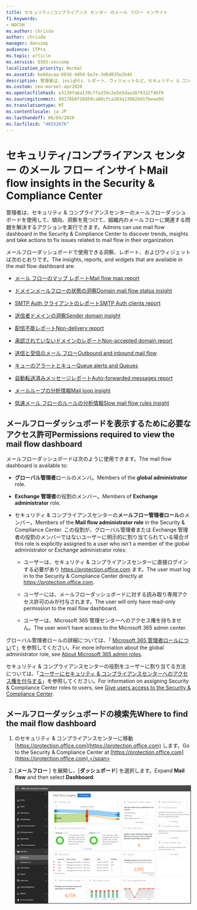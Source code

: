 ```yaml
---
title: セキュリティ/コンプライアンス センター のメール フロー インサイト
f1.keywords:
- NOCSH
ms.author: chrisda
author: chrisda
manager: dansimp
audience: ITPro
ms.topic: article
ms.service: O365-seccomp
localization_priority: Normal
ms.assetid: beb6acaa-6016-4d54-ba7e-3d6d035e2b46
description: 管理者は、insights、レポート、ウィジェットなど、セキュリティ & コンプライアンスセンターのメールフローダッシュボードについて学習できます。
ms.custom: seo-marvel-apr2020
ms.openlocfilehash: e3139fa6a139c7fa159c2e5e5daa3879322f4bf0
ms.sourcegitcommit: 89178b8f20d59ca88cfca303a13062b91fbeae9d
ms.translationtype: MT
ms.contentlocale: ja-JP
ms.lasthandoff: 08/04/2020
ms.locfileid: "46552676"
---
```

# <a name="mail-flow-insights-in-the-security--compliance-center"></a><span data-ttu-id="112bf-103">セキュリティ/コンプライアンス センター のメール フロー インサイト</span><span class="sxs-lookup"><span data-stu-id="112bf-103">Mail flow insights in the Security & Compliance Center</span></span>

<span data-ttu-id="112bf-104">管理者は、セキュリティ & コンプライアンスセンターのメールフローダッシュボードを使用して、傾向、洞察を見つけて、組織内のメールフローに関連する問題を解決するアクションを実行できます。</span><span class="sxs-lookup"><span data-stu-id="112bf-104">Admins can use mail flow dashboard in the Security & Compliance Center to discover trends, insights and take actions to fix issues related to mail flow in their organization.</span></span>

<span data-ttu-id="112bf-105">メールフローダッシュボードで使用できる洞察、レポート、およびウィジェットは次のとおりです。</span><span class="sxs-lookup"><span data-stu-id="112bf-105">The insights, reports, and widgets that are available in the mail flow dashboard are:</span></span>

- [<span data-ttu-id="112bf-106">メール フローのマップ レポート</span><span class="sxs-lookup"><span data-stu-id="112bf-106">Mail flow map report</span></span>](mfi-mail-flow-map-report.md)

- [<span data-ttu-id="112bf-107">ドメインメールフローの状態の洞察</span><span class="sxs-lookup"><span data-stu-id="112bf-107">Domain mail flow status insight</span></span>](mfi-domain-mail-flow-status-insight.md)

- [<span data-ttu-id="112bf-108">SMTP Auth クライアントのレポート</span><span class="sxs-lookup"><span data-stu-id="112bf-108">SMTP Auth clients report</span></span>](mfi-smtp-auth-clients-report.md)

- [<span data-ttu-id="112bf-109">送信者ドメインの洞察</span><span class="sxs-lookup"><span data-stu-id="112bf-109">Sender domain insight</span></span>](mfi-sender-domain-insight.md)

- [<span data-ttu-id="112bf-110">配信不能レポート</span><span class="sxs-lookup"><span data-stu-id="112bf-110">Non-delivery report</span></span>](mfi-non-delivery-report.md)

- [<span data-ttu-id="112bf-111">承認されていないドメインのレポート</span><span class="sxs-lookup"><span data-stu-id="112bf-111">Non-accepted domain report</span></span>](mfi-non-accepted-domain-report.md)

- [<span data-ttu-id="112bf-112">送信と受信のメール フロー</span><span class="sxs-lookup"><span data-stu-id="112bf-112">Outbound and inbound mail flow</span></span>](mfi-outbound-and-inbound-mail-flow.md)

- [<span data-ttu-id="112bf-113">キューのアラートとキュー</span><span class="sxs-lookup"><span data-stu-id="112bf-113">Queue alerts and Queues</span></span>](mfi-queue-alerts-and-queues.md)

- [<span data-ttu-id="112bf-114">自動転送済みメッセージレポート</span><span class="sxs-lookup"><span data-stu-id="112bf-114">Auto-forwarded messages report</span></span>](mfi-auto-forwarded-messages-report.md)

- [<span data-ttu-id="112bf-115">メールループの分析情報</span><span class="sxs-lookup"><span data-stu-id="112bf-115">Mail loop insight</span></span>](mfi-mail-loop-insight.md)

- [<span data-ttu-id="112bf-116">低速メール フローのルールの分析情報</span><span class="sxs-lookup"><span data-stu-id="112bf-116">Slow mail flow rules insight</span></span>](mfi-slow-mail-flow-rules-insight.md)

## <a name="permissions-required-to-view-the-mail-flow-dashboard"></a><span data-ttu-id="112bf-117">メールフローダッシュボードを表示するために必要なアクセス許可</span><span class="sxs-lookup"><span data-stu-id="112bf-117">Permissions required to view the mail flow dashboard</span></span>

<span data-ttu-id="112bf-118">メールフローダッシュボードは次のように使用できます。</span><span class="sxs-lookup"><span data-stu-id="112bf-118">The mail flow dashboard is available to:</span></span>

- <span data-ttu-id="112bf-119">**グローバル管理者**ロールのメンバ。</span><span class="sxs-lookup"><span data-stu-id="112bf-119">Members of the **global administrator** role.</span></span>

- <span data-ttu-id="112bf-120">**Exchange 管理者**の役割のメンバー。</span><span class="sxs-lookup"><span data-stu-id="112bf-120">Members of **Exchange administrator** role.</span></span>

- <span data-ttu-id="112bf-121">セキュリティ & コンプライアンスセンターの**メールフロー管理者ロール**のメンバー。</span><span class="sxs-lookup"><span data-stu-id="112bf-121">Members of the **Mail flow administrator role** in the Security & Compliance Center.</span></span> <span data-ttu-id="112bf-122">この役割が、グローバル管理者または Exchange 管理者の役割のメンバーではないユーザーに明示的に割り当てられている場合:</span><span class="sxs-lookup"><span data-stu-id="112bf-122">If this role is explicitly assigned to a user who isn't a member of the global administrator or Exchange administrator roles:</span></span>

  - <span data-ttu-id="112bf-123">ユーザーは、セキュリティ & コンプライアンスセンターに直接ログインする必要があり <https://protection.office.com> ます。</span><span class="sxs-lookup"><span data-stu-id="112bf-123">The user must log in to the Security & Compliance Center directly at <https://protection.office.com>.</span></span>

  - <span data-ttu-id="112bf-124">ユーザーには、メールフローダッシュボードに対する読み取り専用アクセス許可のみが付与されます。</span><span class="sxs-lookup"><span data-stu-id="112bf-124">The user will only have read-only permission to the mail flow dashboard.</span></span>

  - <span data-ttu-id="112bf-125">ユーザーは、Microsoft 365 管理センターへのアクセス権を持ちません。</span><span class="sxs-lookup"><span data-stu-id="112bf-125">The user won't have access to the Microsoft 365 admin center.</span></span>

<span data-ttu-id="112bf-126">グローバル管理者ロールの詳細については、「 [Microsoft 365 管理者ロールについ](https://docs.microsoft.com/microsoft-365/admin/add-users/about-admin-roles)て」を参照してください。</span><span class="sxs-lookup"><span data-stu-id="112bf-126">For more information about the global administrator role, see [About Microsoft 365 admin roles](https://docs.microsoft.com/microsoft-365/admin/add-users/about-admin-roles).</span></span>

<span data-ttu-id="112bf-127">セキュリティ & コンプライアンスセンターの役割をユーザーに割り当てる方法については、「[ユーザーにセキュリティ & コンプライアンスセンターへのアクセス権を付与する](grant-access-to-the-security-and-compliance-center.md)」を参照してください。</span><span class="sxs-lookup"><span data-stu-id="112bf-127">For information on assigning Security & Compliance Center roles to users, see [Give users access to the Security & Compliance Center](grant-access-to-the-security-and-compliance-center.md).</span></span>

## <a name="where-to-find-the-mail-flow-dashboard"></a><span data-ttu-id="112bf-128">メールフローダッシュボードの検索先</span><span class="sxs-lookup"><span data-stu-id="112bf-128">Where to find the mail flow dashboard</span></span>

1. <span data-ttu-id="112bf-129">のセキュリティ & コンプライアンスセンターに移動 [https://protection.office.com](https://protection.office.com) します。</span><span class="sxs-lookup"><span data-stu-id="112bf-129">Go to the Security & Compliance Center at [https://protection.office.com](https://protection.office.com).</span></span>

2. <span data-ttu-id="112bf-130">[**メールフロー** ] を展開し、[**ダッシュボード**] を選択します。</span><span class="sxs-lookup"><span data-stu-id="112bf-130">Expand **Mail flow** and then select **Dashboard**.</span></span>

   ![セキュリティ & コンプライアンスセンターのメールフローダッシュボード](../../media/mail-flow-dashboard-v2.png)
